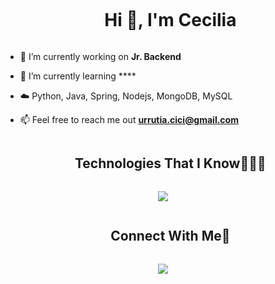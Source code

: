 
<!--h1 without bottom border-->
<div id="user-content-toc">
  <ul align="center">
    <summary><h1 style="display: inline-block">Hi 👋, I'm Cecilia</h1></summary>
  </ul>
</div>


<!--Intro start-->
- 🔭 I’m currently working on **Jr. Backend**

- 🌱 I’m currently learning ****

- ☁️ Python, Java, Spring, Nodejs, MongoDB, MySQL

- 📫 Feel free to reach me out **urrutia.cici@gmail.com**

<!--Intro end-->

<!--h1 without bottom border-->
<div id="user-content-toc">
  <ul align="center">
    <summary><h2 style="display: inline-block">Technologies That I Know👨🏻‍💻</h2></summary>
  </ul>
</div>
<!--tech stack icons-->
<p align="center">
  <a href="https://skillicons.dev">
    <img src="https://skillicons.dev/icons?i=git,css,discord,postgres,express,html,java,js,mongodb,mysql,nodejs,py,react,vscode&perline=14" />
  </a>
</p>


<!-- Connect with me -->
<!--h2 without bottom border-->
<div id="user-content-toc">
  <ul align="center">
    <summary><h2 style="display: inline-block">Connect With Me🤝</h2></summary>
  </ul>
</div>




<!--profile visit count-->
<div align="center">
  
[![](https://profile-psi-topaz.vercel.app/)](https://profile-psi-topaz.vercel.app/)
  
</div>

